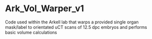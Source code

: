 # Ark_Vol_Warper_v1
Code used within the Arkell lab that warps a provided single organ mask/label to orientated uCT scans of 12.5 dpc embryos and performs basic volume calculations 
